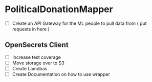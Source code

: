 # PoliticalDonationMapper

- [ ] Create an API Gateway for the ML people to pull data from ( put requests in here )

## OpenSecrets Client

- [ ] Increase test coverage
- [ ] Move storage over to S3
- [ ] Create Lamdbas
- [ ] Create Documentation on how to use wrapper
